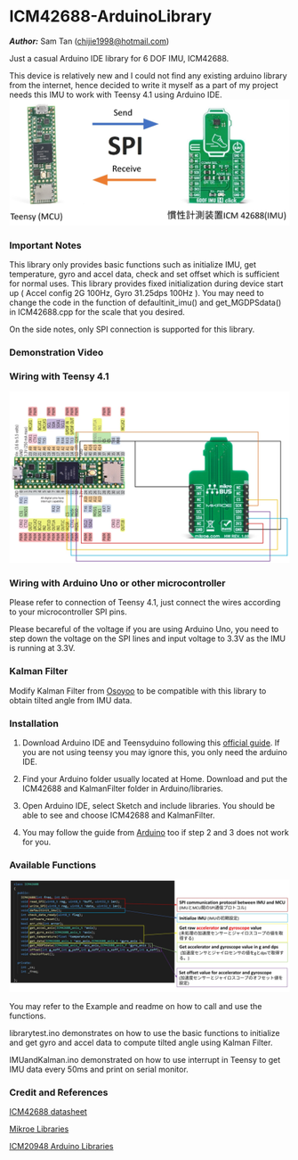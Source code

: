 # ICM42688-ArduinoLibrary
***Author:*** Sam Tan (chijie1998@hotmail.com)

Just a casual Arduino IDE library for 6 DOF IMU, ICM42688.

This device is relatively new and I could not find any existing arduino library from the internet, hence decided to write it myself as a part of my project needs this IMU to work with Teensy 4.1 using Arduino IDE.
![alt text](docs/images/spi.jpg)

### Important Notes
This library only provides basic functions such as initialize IMU, get temperature, gyro and accel data, check and set offset which is sufficient for normal uses. 
This library provides fixed initialization during device start up ( Accel config 2G 100Hz, Gyro 31.25dps 100Hz ). You may need to change the code in the function of defaultinit_imu() and get_MGDPSdata() in ICM42688.cpp for the scale that you desired. 

On the side notes, only SPI connection is supported for this library.

### Demonstration Video

### Wiring with Teensy 4.1 
![alt text](docs/images/wiring.jpg)
          
### Wiring with Arduino Uno or other microcontroller
Please refer to connection of Teensy 4.1, just connect the wires according to your microcontroller SPI pins. 

Please becareful of the voltage if you are using Arduino Uno, you need to step down the voltage on the SPI lines and input voltage to 3.3V as the IMU is running at 3.3V. 

### Kalman Filter
Modify Kalman Filter from [Osoyoo](https://github.com/osoyoo/Osoyoo-development-kits/tree/master/OSOYOO%202WD%20Balance%20Car%20Robot) to be compatible with this library to obtain tilted angle from IMU data. 

### Installation 
1. Download Arduino IDE and Teensyduino following this [official guide](https://www.pjrc.com/teensy/td_download.html). If you are not using teensy you may ignore this, you only need the arduino IDE. 

2. Find your Arduino folder usually located at Home. Download and put the ICM42688 and KalmanFilter folder in Arduino/libraries.

3. Open Arduino IDE, select Sketch and include libraries. You should be able to see and choose ICM42688 and KalmanFilter.

4. You may follow the guide from [Arduino](https://docs.arduino.cc/software/ide-v1/tutorials/installing-libraries) too if step 2 and 3 does not work for you.

### Available Functions 
![alt text](docs/images/function.jpg)

You may refer to the Example and readme on how to call and use the functions.

librarytest.ino demonstrates on how to use the basic functions to initialize and get gyro and accel data to compute tilted angle using Kalman Filter. 

IMUandKalman.ino demonstrated on how to use interrupt in Teensy to get IMU data every 50ms and print on serial monitor. 

### Credit and References

[ICM42688 datasheet](https://datasheet.octopart.com/ICM-42688-P-InvenSense-datasheet-140604332.pdf)

[Mikroe Libraries](https://www.mikroe.com/6dof-imu-14-click)

[ICM20948 Arduino Libraries](https://github.com/dtornqvist/icm-20948-arduino-library)
